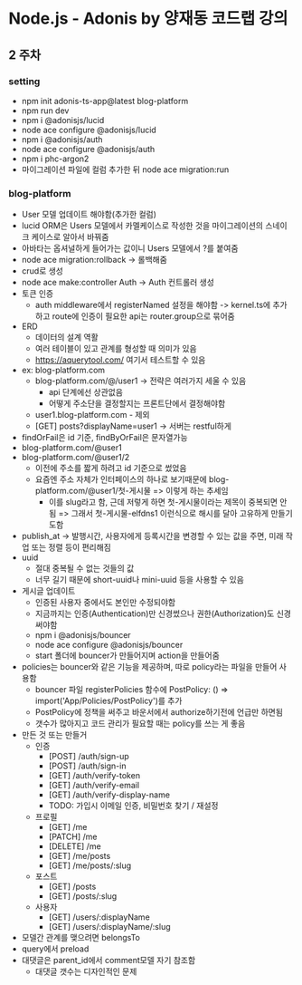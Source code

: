 # Node.js - Adonis by 양재동 코드랩 강의

## 2 주차

### setting

- npm init adonis-ts-app@latest blog-platform
- npm run dev
- npm i @adonisjs/lucid
- node ace configure @adonisjs/lucid
- npm i @adonisjs/auth
- node ace configure @adonisjs/auth
- npm i phc-argon2
- 마이그레이션 파일에 컬럼 추가한 뒤 node ace migration:run

### blog-platform

- User 모델 업데이트 해야함(추가한 컬럼)
- lucid ORM은 Users 모델에서 카멜케이스로 작성한 것을 마이그레이션의 스네이크 케이스로 알아서 바꿔줌
- 아바타는 옵셔널하게 들어가는 값이니 Users 모델에서 ?를 붙여줌
- node ace migration:rollback -> 롤백해줌
- crud로 생성
- node ace make:controller Auth -> Auth 컨트롤러 생성
- 토큰 인증
  - auth middleware에서 registerNamed 설정을 해야함 -> kernel.ts에 추가하고 route에 인증이 필요한 api는 router.group으로 묶어줌
- ERD
  - 데이터의 설계 역활
  - 여러 테이블이 있고 관계를 형성할 때 의미가 있음
  - https://aquerytool.com/ 여기서 테스트할 수 있음
- ex: blog-platform.com
  - blog-platform.com/@/user1 -> 전략은 여러가지 세울 수 있음
    - api 단계에선 상관없음
    - 어떻게 주소단을 결정할지는 프론트단에서 결정해야함
  - user1.blog-platform.com - 제외
  - [GET] posts?displayName=user1 -> 서버는 restful하게
- findOrFail은 id 기준, findByOrFail은 문자열가능
- blog-platform.com/@user1
- blog-platform.com/@user1/2
  - 이전에 주소를 짧게 하려고 id 기준으로 썼었음
  - 요즘엔 주소 자체가 인터페이스의 하나로 보기때문에 blog-platform.com/@user1/첫-게시물 => 이렇게 하는 추세임
    - 이를 slug라고 함, 근데 저렇게 하면 첫-게시물이라는 제목이 중복되면 안됨 => 그래서 첫-게시물-elfdns1 이런식으로 해시를 달아 고유하게 만들기도함
- publish_at -> 발행시간, 사용자에게 등록시간을 변경할 수 있는 값을 주면, 미래 작업 또는 정렬 등이 편리해짐
- uuid
  - 절대 중복될 수 없는 것들의 값
  - 너무 길기 때문에 short-uuid나 mini-uuid 등을 사용할 수 있음
- 게시글 업데이트
  - 인증된 사용자 중에서도 본인만 수정되야함
  - 지금까지는 인증(Authentication)만 신경썼으나 권한(Authorization)도 신경써야함
  - npm i @adonisjs/bouncer
  - node ace configure @adonisjs/bouncer
  - start 폴더에 bouncer가 만들어지며 action을 만들어줌
- policies는 bouncer와 같은 기능을 제공하며, 따로 policy라는 파일을 만들어 사용함
  - bouncer 파일 registerPolicies 함수에 PostPolicy: () => import('App/Policies/PostPolicy')를 추가
  - PostPolicy에 정책을 써주고 바운서에서 authorize하기전에 언급만 하면됨
  - 갯수가 많아지고 코드 관리가 필요할 때는 policy를 쓰는 게 좋음
- 만든 것 또는 만들거
  - 인증
    - [POST] /auth/sign-up
    - [POST] /auth/sign-in
    - [GET] /auth/verify-token
    - [GET] /auth/verify-email
    - [GET] /auth/verify-display-name
    - TODO: 가입시 이메일 인증, 비밀번호 찾기 / 재설정
  - 프로필
    - [GET] /me
    - [PATCH] /me
    - [DELETE] /me
    - [GET] /me/posts
    - [GET] /me/posts/:slug
  - 포스트
    - [GET] /posts
    - [GET] /posts/:slug
  - 사용자
    - [GET] /users/:displayName
    - [GET] /users/:displayName/:slug
- 모델간 관계를 맺으려면 belongsTo
- query에서 preload
- 대댓글은 parent_id에서 comment모델 자기 참조함
  - 대댓글 갯수는 디자인적인 문제